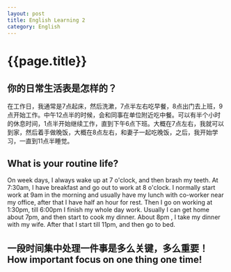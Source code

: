 ```yaml
---
layout: post
title: English Learning 2
category: English
---
```


# {{page.title}}


## 你的日常生活表是怎样的？
在工作日，我通常是7点起床，然后洗漱，7点半左右吃早餐，8点出门去上班，9点开始工作。中午12点半的时候，会和同事在单位附近吃中餐。可以有半个小时的休息时间，1点半开始继续工作，直到下午6点下班。大概在7点左右，我就可以到家，然后着手做晚饭，大概在8点左右，和妻子一起吃晚饭，之后，我开始学习，一直到11点半睡觉。
 
## What is your routine life?

On week days, I always wake up at 7 o'clock, and then brash my teeth. At 7:30am, I have breakfast and go out to work at 8 o'clock. I normally start work at 9am in the morning and usually have my lunch with co-worker near my office, after that I have half an hour for rest. Then I go on working at 1:30pm, till 6:00pm I finish my whole day work. Usually I can get home about 7pm, and then start to cook my dinner. About 8pm , I take my dinner with my wife. After that I start till 11pm, and then go to bed.

## 一段时间集中处理一件事是多么关键，多么重要！ How important focus on one thing one time!